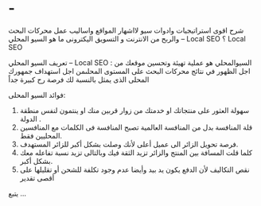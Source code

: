 # -
شرح اقوى استراتيجيات وادوات سيو لااشهار المواقع واساليب عمل محركات البحث والربح من الانترنت و التسويق اليكترونى
ما هو السيو المحلي – Local SEO ؟
Local SEO


تعريف السيو المحلي – Local SEO
:
السيوالمحلي هو عملية تهيئة وتحسين موقعك من اجل الظهور في نتائج محركات البحث على المستوى المحلىمن اجل استهداف جمهورك المحلى الذى يمثل بالنسبة لك فرصة رح كبيرة جداً

فوائد السيو المحلى:

1.  سهولة العثور على منتجاتك او خدمتك من  زوار قربين منك او ينتمون لنفس منطقة الدولة .
2. قلة المنافسة بدل من المنافسة العالمية تصبح المنافسة فى الكلمات مع المنافسين المحليين فقط.
3. فرصة تحويل الزائر الى عميل أعلى لأنك وصلت بشكل أكبر للزائر المستهدف.
4. كلما قلت المسافة بين المنتج والزائر تزيد الثقة فيك وبالتالى تزيد نسبة تفاعله معك بشكل أكبر.
5. نقص التكاليف لأن الدفع يكون يد بيد وأيضا عدم وجود تكلفة للشحن أو تقليلها على أقصى تقدير

يتبع ...
